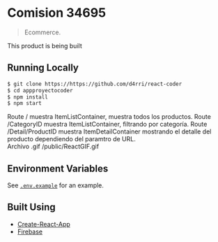 # Comision 34695

> Ecommerce.

This product is being built

## Running Locally

```bash
$ git clone https://https://github.com/d4rri/react-coder
$ cd appproyectocoder
$ npm install
$ npm start
```
Route / muestra ItemListContainer, muestra todos los productos.
Route /CategoryID muestra ItemListContainer, filtrando por categoría.
Route /Detail/ProductID muestra ItemDetailContainer mostrando el detalle del producto dependiendo del paramtro de URL.  
Archivo .gif /public/ReactGIF.gif
## Environment Variables

See [`.env.example`](https://github.com/szuviria/zuvcommerce/blob/main/.env.example) for an example.

## Built Using

- [Create-React-App](https://create-react-app.dev/)
- [Firebase](https://firebase.com)

